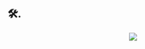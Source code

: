 ## 🛠. 
<div align=center>
    <img src="https://img.shields.io/badge/Python-3776AB?style=flat-square&logo=Python&logoColor=3776AB"/>
</div>

